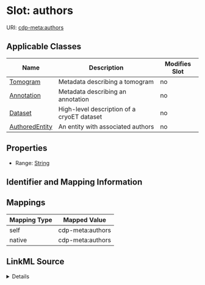 

# Slot: authors

URI: [cdp-meta:authors](metadataauthors)



<!-- no inheritance hierarchy -->





## Applicable Classes

| Name | Description | Modifies Slot |
| --- | --- | --- |
| [Tomogram](Tomogram.md) | Metadata describing a tomogram |  no  |
| [Annotation](Annotation.md) | Metadata describing an annotation |  no  |
| [Dataset](Dataset.md) | High-level description of a cryoET dataset |  no  |
| [AuthoredEntity](AuthoredEntity.md) | An entity with associated authors |  no  |







## Properties

* Range: [String](String.md)





## Identifier and Mapping Information








## Mappings

| Mapping Type | Mapped Value |
| ---  | ---  |
| self | cdp-meta:authors |
| native | cdp-meta:authors |




## LinkML Source

<details>
```yaml
name: authors
alias: authors
domain_of:
- AuthoredEntity
- Dataset
- Tomogram
- Annotation
range: string

```
</details>
